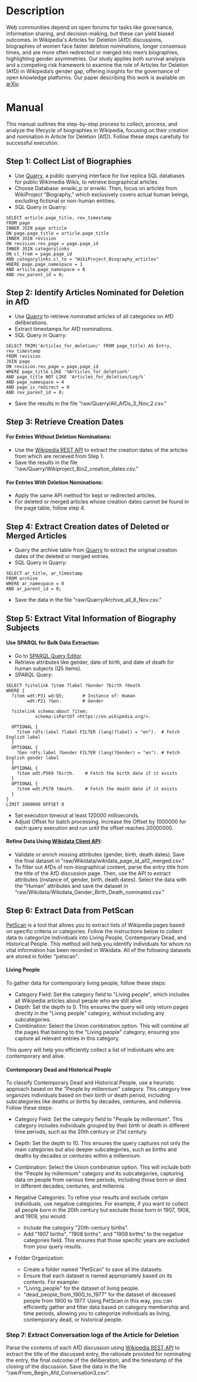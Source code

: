 # Description

Web communities depend on open forums for tasks like governance, information sharing, and decision-making, but these can yield biased outcomes. In Wikipedia's Articles for Deletion (AfD) discussions, biographies of women face faster deletion nominations, longer consensus times, and are more often redirected or merged into men’s biographies, highlighting gender asymmetries. Our study applies both survival analysis and a competing risk framework to examine the role of Articles for Deletion (AfD) in Wikipedia’s gender gap, offering insights for the governance of open knowledge platforms. Our paper describing this work is available on [arXiv](https://doi.org/10.48550/arXiv.2411.04340).

# Manual

This manual outlines the step-by-step process to collect, process, and analyze the lifecycle of biographies in Wikipedia, focusing on their creation and nomination in Article for Deletion (AfD). Follow these steps carefully for successful execution.

## Step 1: Collect List of Biographies
- Use [Quarry](https://meta.wikimedia.org/wiki/Research:Quarry), a public querying interface for live replica SQL databases for public Wikimedia Wikis, to retrieve biographical articles.
- Choose Database: enwiki_p or enwiki. Then, focus on articles from WikiProject “Biography,” which exclusively covers actual human beings, excluding fictional or non-human entities.
- SQL Query in Quarry:
```
SELECT article.page_title, rev_timestamp
FROM page
INNER JOIN page article
ON page.page_title = article.page_title
INNER JOIN revision
ON revision.rev_page = page.page_id
INNER JOIN categorylinks
ON cl_from = page.page_id
AND categorylinks.cl_to = "WikiProject_Biography_articles"
WHERE page.page_namespace = 1
AND article.page_namespace = 0
AND rev_parent_id = 0;
```

## Step 2: Identify Articles Nominated for Deletion in AfD
- Use [Quarry](https://meta.wikimedia.org/wiki/Research:Quarry) to retrieve nominated articles of all categories on AfD deliberations.
- Extract timestamps for AfD nominations.
- SQL Query in Quarry:
```
SELECT TRIM('Articles_for_deletion/' FROM page_title) AS Entry, rev_timestamp
FROM revision
JOIN page
ON revision.rev_page = page.page_id
WHERE page_title LIKE '%Articles_for_deletion%'
AND page_title NOT LIKE 'Articles_for_deletion/Log/%'
AND page_namespace = 4
AND page_is_redirect = 0
AND rev_parent_id = 0;
```
- Save the results in the file "raw/Quarry/All_AfDs_3_Nov_2.csv."

## Step 3: Retrieve Creation Dates
#### For Entries Without Deletion Nominations:
- Use the [Wikipedia REST API](https://www.mediawiki.org/wiki/API:Query) to extract the creation dates of the articles from which are recieved from Step 1.
- Save the results in the file "raw/Quarry/Wikiproject_Bio2_creation_dates.csv."

#### For Entries With Deletion Nominations:
- Apply the same API method for kept or redirected articles.
- For deleted or merged articles whose creation dates cannot be found in the page table, follow step 4.

## Step 4: Extract Creation dates of Deleted or Merged Articles
- Query the archive table from [Quarry](https://meta.wikimedia.org/wiki/Research:Quarry) to extract the original creation dates of the deleted or merged entries.
- SQL Query in Quarry:
```
SELECT ar_title, ar_timestamp
FROM archive
WHERE ar_namespace = 0
AND ar_parent_id = 0;
```
- Save the data in the file "raw/Quarry/Archive_all_8_Nov.csv."

## Step 5: Extract Vital Information of Biography Subjects
#### Use SPARQL for Bulk Data Extraction:
- Go to [SPARQL Query Editor](https://wikidata.demo.openlinksw.com/sparql).
- Retrieve attributes like gender, date of birth, and date of death for human subjects (Q5 items).
- SPARQL Query:
```
SELECT ?sitelink ?item ?label ?Gender ?birth ?death
WHERE {
  ?item wdt:P31 wd:Q5;       # Instance of: Human
        wdt:P21 ?Gen.        # Gender

  ?sitelink schema:about ?item;
           schema:isPartOf <https://en.wikipedia.org/>.

  OPTIONAL {
    ?item rdfs:label ?label FILTER (lang(?label) = "en").  # Fetch English label
  }
  OPTIONAL {
    ?Gen rdfs:label ?Gender FILTER (lang(?Gender) = "en"). # Fetch English gender label
  }
  OPTIONAL {
    ?item wdt:P569 ?birth.    # Fetch the birth date if it exists
  }
  OPTIONAL {
    ?item wdt:P570 ?death.    # Fetch the death date if it exists
  }
}
LIMIT 1000000 OFFSET 0
```
- Set execution timeout at least 120000 milliseconds. 
- Adjust Offset for batch processing. Increase the Offset by 1000000 for each query execution and run until the offset reaches 20000000.
#### Refine Data Using [Wikidata Client API](https://www.mediawiki.org/wiki/Wikibase/API):
- Validate or enrich missing attributes (gender, birth, death dates). Save the final dataset in "raw/Wikidata/wikidata_page_id_all2_merged.csv."
- To filter out AfDs of non-biographical content, parse the entry title from the title of the AfD discussion page. Then, use the API to extract attributes (instance of, gender, birth, death dates). Select the data with the “Human” attributes and save the dataset in "raw/Wikidata/Wikidata_Gender_Birth_Death_nominated.csv."

## Step 6: Extract Data from PetScan
[PetScan](https://meta.wikimedia.org/wiki/PetScan/en) is a tool that allows you to extract lists of Wikipedia pages based on specific criteria or categories. Follow the instructions below to collect data to categorize individuals into Living People, Contemporary Dead, and Historical People. This method will help you identify individuals for whom no vital information has been recorded in Wikidata. All of the following datasets are stored in folder "petscan".
#### Living People
To gather data for contemporary living people, follow these steps:

- Category Field: Set the category field to "Living people", which includes all Wikipedia articles about people who are still alive.
- Depth: Set the depth to 0. This ensures the query will only return pages directly in the "Living people" category, without including any subcategories.
- Combination: Select the Union combination option. This will combine all the pages that belong to the "Living people" category, ensuring you capture all relevant entries in this category.


This query will help you efficiently collect a list of individuals who are contemporary and alive.
#### Contemporary Dead and Historical People
To classify Contemporary Dead and Historical People, use a heuristic approach based on the "People by millennium" category. This category tree organizes individuals based on their birth or death period, including subcategories like deaths or births by decades, centuries, and millennia.
Follow these steps:
- Category Field: Set the category field to "People by millennium". This category includes individuals grouped by their birth or death in different time periods, such as the 20th century or 21st century.


- Depth: Set the depth to 10. This ensures the query captures not only the main categories but also deeper subcategories, such as births and deaths by decades or centuries within a millennium.


- Combination: Select the Union combination option. This will include both the "People by millennium" category and its subcategories, capturing data on people from various time periods, including those born or died in different decades, centuries, and millennia.


- Negative Categories: To refine your results and exclude certain individuals, use negative categories. For example, if you want to collect all people born in the 20th century but exclude those born in 1907, 1908, and 1909, you would:


    - Include the category "20th-century births".
    - Add "1907 births", "1908 births", and "1909 births" to the negative categories field. This ensures that those specific years are excluded from your query results.

- Folder Organization: 
    - Create a folder named "PetScan" to save all the datasets.
    - Ensure that each dataset is named appropriately based on its contents. For example:
    - "Living_people" for the dataset of living people.
    - "dead_people_from_1900_to_1977" for the dataset of deceased people from 1900 to 1977.
Using PetScan in this way, you can efficiently gather and filter data based on category membership and time periods, allowing you to categorize individuals as living, contemporary dead, or historical people.

### Step 7: Extract Conversation logs of the Article for Deletion
Parse the contents of each AfD discussion using [Wikipedia REST API](https://www.mediawiki.org/wiki/API:Query) to extract the title of the discussed entry, the rationale provided for nominating the entry, the final outcome of the deliberation, and the timestamp of the closing of the discussion.  Save the data in the file “raw/From_Begin_Afd_Conversation3.csv”.

